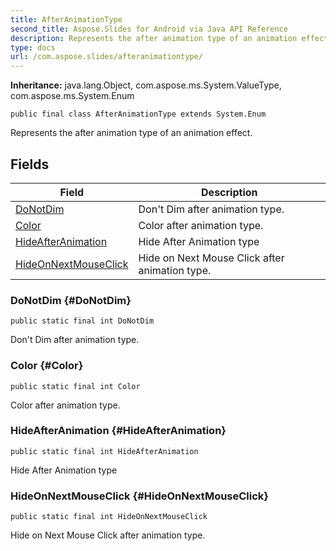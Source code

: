 ```yaml
---
title: AfterAnimationType
second_title: Aspose.Slides for Android via Java API Reference
description: Represents the after animation type of an animation effect.
type: docs
url: /com.aspose.slides/afteranimationtype/
---
```

**Inheritance:**
java.lang.Object, com.aspose.ms.System.ValueType, com.aspose.ms.System.Enum
```
public final class AfterAnimationType extends System.Enum
```

Represents the after animation type of an animation effect.
## Fields

| Field | Description |
| --- | --- |
| [DoNotDim](#DoNotDim) | Don't Dim after animation type. |
| [Color](#Color) | Color after animation type. |
| [HideAfterAnimation](#HideAfterAnimation) | Hide After Animation type |
| [HideOnNextMouseClick](#HideOnNextMouseClick) | Hide on Next Mouse Click after animation type. |
### DoNotDim {#DoNotDim}
```
public static final int DoNotDim
```


Don't Dim after animation type.

### Color {#Color}
```
public static final int Color
```


Color after animation type.

### HideAfterAnimation {#HideAfterAnimation}
```
public static final int HideAfterAnimation
```


Hide After Animation type

### HideOnNextMouseClick {#HideOnNextMouseClick}
```
public static final int HideOnNextMouseClick
```


Hide on Next Mouse Click after animation type.

